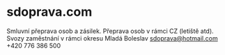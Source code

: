 # sdoprava.com
Smluvní přeprava osob a zásilek. Přeprava osob v rámci CZ (letiště atd). Svozy zaměstnání v rámci okresu Mladá Boleslav
sdoprava@hotmail.com
+420 776 386 500

